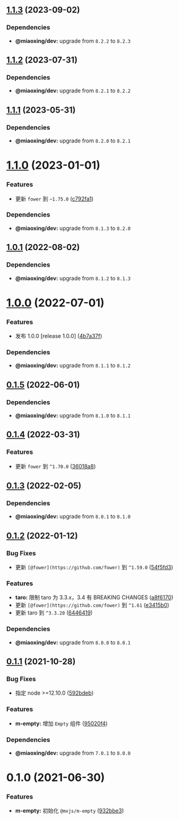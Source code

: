 ## [1.1.3](https://github.com/miaoxing/mxjs-m-empty/compare/v1.1.2...v1.1.3) (2023-09-02)





### Dependencies

* **@miaoxing/dev:** upgrade from `8.2.2` to `8.2.3`

## [1.1.2](https://github.com/miaoxing/mxjs-m-empty/compare/v1.1.1...v1.1.2) (2023-07-31)





### Dependencies

* **@miaoxing/dev:** upgrade from `8.2.1` to `8.2.2`

## [1.1.1](https://github.com/miaoxing/mxjs-m-empty/compare/v1.1.0...v1.1.1) (2023-05-31)





### Dependencies

* **@miaoxing/dev:** upgrade from `8.2.0` to `8.2.1`

# [1.1.0](https://github.com/miaoxing/mxjs-m-empty/compare/v1.0.1...v1.1.0) (2023-01-01)


### Features

* 更新 `fower` 到 `~1.75.0` ([c792fa1](https://github.com/miaoxing/mxjs-m-empty/commit/c792fa178c0e8258747ed9a19f63d676230ccd10))





### Dependencies

* **@miaoxing/dev:** upgrade from `8.1.3` to `8.2.0`

## [1.0.1](https://github.com/miaoxing/mxjs-m-empty/compare/v1.0.0...v1.0.1) (2022-08-02)





### Dependencies

* **@miaoxing/dev:** upgrade from `8.1.2` to `8.1.3`

# [1.0.0](https://github.com/miaoxing/mxjs-m-empty/compare/v0.1.5...v1.0.0) (2022-07-01)


### Features

* 发布 1.0.0 [release 1.0.0] ([4b7a37f](https://github.com/miaoxing/mxjs-m-empty/commit/4b7a37f26e37849f848efa52944875832949bd1f))





### Dependencies

* **@miaoxing/dev:** upgrade from `8.1.1` to `8.1.2`

## [0.1.5](https://github.com/miaoxing/mxjs-m-empty/compare/v0.1.4...v0.1.5) (2022-06-01)





### Dependencies

* **@miaoxing/dev:** upgrade from `8.1.0` to `8.1.1`

## [0.1.4](https://github.com/miaoxing/mxjs-m-empty/compare/v0.1.3...v0.1.4) (2022-03-31)


### Features

* 更新 `fower` 到 `^1.70.0` ([36018a8](https://github.com/miaoxing/mxjs-m-empty/commit/36018a8b7f828675191d9f2ca7d1fff0c7c06c08))

## [0.1.3](https://github.com/miaoxing/mxjs-m-empty/compare/v0.1.2...v0.1.3) (2022-02-05)





### Dependencies

* **@miaoxing/dev:** upgrade from `8.0.1` to `8.1.0`

## [0.1.2](https://github.com/miaoxing/mxjs-m-empty/compare/v0.1.1...v0.1.2) (2022-01-12)


### Bug Fixes

* 更新 `[@fower](https://github.com/fower)` 到 `^1.59.0` ([54f5fd3](https://github.com/miaoxing/mxjs-m-empty/commit/54f5fd37dcb271769e1bfee1fbaae28b42c4cca9))


### Features

* **taro:** 限制 taro 为 3.3.x，3.4 有 BREAKING CHANGES ([a8f6170](https://github.com/miaoxing/mxjs-m-empty/commit/a8f6170bfbb5547d73586992a0066226ae2796ed))
* 更新 `[@fower](https://github.com/fower)` 到 `^1.61` ([e3415b0](https://github.com/miaoxing/mxjs-m-empty/commit/e3415b0450d28bfa11cd6fbcbfb6c7c58da3777a))
* 更新 taro 到 `^3.3.20` ([6446419](https://github.com/miaoxing/mxjs-m-empty/commit/64464194e7677e23997c9c2afd58b1191a92ca7b))





### Dependencies

* **@miaoxing/dev:** upgrade from `8.0.0` to `8.0.1`

## [0.1.1](https://github.com/miaoxing/mxjs-m-empty/compare/v0.1.0...v0.1.1) (2021-10-28)


### Bug Fixes

* 指定 node >=12.10.0 ([592bdeb](https://github.com/miaoxing/mxjs-m-empty/commit/592bdeb11415fe883089966a80ddbefdc973bedc))


### Features

* **m-empty:** 增加 `Empty` 组件 ([95020f4](https://github.com/miaoxing/mxjs-m-empty/commit/95020f4d08b86cc641081127254cdade98a67b91))





### Dependencies

* **@miaoxing/dev:** upgrade from `7.0.1` to `8.0.0`

# 0.1.0 (2021-06-30)


### Features

* **m-empty:** 初始化 `@mxjs/m-empty` ([932bbe3](https://github.com/miaoxing/mxjs-m-empty/commit/932bbe37026caf4bf1fd8e081e9b5943167801a9))
